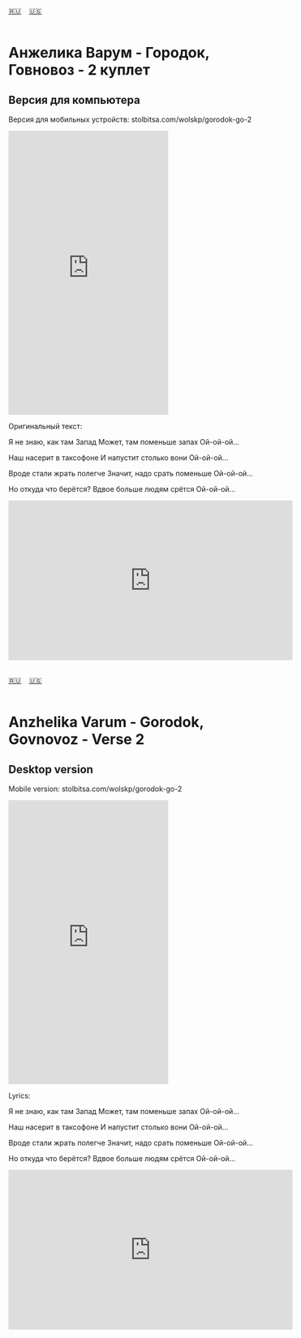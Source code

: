 <span id="ru"><a href='#ru'>🇷🇺</a> &nbsp;&nbsp;&nbsp;<a href='#en'>🇺🇸</a> &nbsp;&nbsp;&nbsp;</span><br><br>

# Анжелика Варум - Городок, Говновоз - 2 куплет
## Версия для компьютера
Версия для мобильных устройств: stolbitsa.com/wolskp/gorodok-go-2

<iframe width="315" height="560" src="https://www.youtube.com/embed/3m9cdUaMiWU" frameborder="0" allow="accelerometer; autoplay; clipboard-write; encrypted-media; gyroscope; picture-in-picture; web-share"allowfullscreen></iframe>

Оригинальный текст:

Я не знаю, как там Запад
Может, там поменьше запах
Ой-ой-ой…

Наш насерит в таксофоне
И напустит столько вони
Ой-ой-ой…

Вроде стали жрать полегче
Значит, надо срать поменьше
Ой-ой-ой…

Но откуда что берётся?
Вдвое больше людям срётся
Ой-ой-ой…

<iframe width="560" height="315" src="https://www.youtube.com/embed/3m9cdUaMiWU" title="player" frameborder="0" allow="accelerometer; autoplay; clipboard-write; encrypted-media; gyroscope; picture-in-picture; web-share" referrerpolicy="strict-origin-when-cross-origin" allowfullscreen></iframe>
<br><br>

<span id="en"><a href='#ru'>🇷🇺</a> &nbsp;&nbsp;&nbsp;<a href='#en'>🇺🇸</a> &nbsp;&nbsp;&nbsp;</span><br><br>

# Anzhelika Varum - Gorodok, Govnovoz - Verse 2
## Desktop version
Mobile version:  stolbitsa.com/wolskp/gorodok-go-2

<iframe width="315" height="560" src="https://www.youtube.com/embed/c404pFf6hjg" frameborder="0" allow="accelerometer; autoplay; clipboard-write; encrypted-media; gyroscope; picture-in-picture; web-share"allowfullscreen></iframe>

Lyrics:

Я не знаю, как там Запад
Может, там поменьше запах
Ой-ой-ой…

Наш насерит в таксофоне
И напустит столько вони
Ой-ой-ой…

Вроде стали жрать полегче
Значит, надо срать поменьше
Ой-ой-ой…

Но откуда что берётся?
Вдвое больше людям срётся
Ой-ой-ой…


<iframe width="560" height="315" src="https://www.youtube.com/embed/c404pFf6hjg" title="player" frameborder="0" allow="accelerometer; autoplay; clipboard-write; encrypted-media; gyroscope; picture-in-picture; web-share" referrerpolicy="strict-origin-when-cross-origin" allowfullscreen></iframe>
<br><br>

